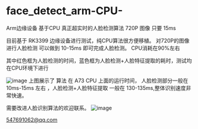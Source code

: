 # face_detect_arm-CPU-
Arm边缘设备 基于CPU 真正超实时的人脸检测算法 720P 图像 只要 15ms

目前基于 RK3399 边缘设备进行测试，纯CPU算法很方便移植。
对720P的图像进行人脸检测 可以做到 10-15ms 即可完成人脸检测。
CPU消耗在90%左右

其中红色框为人脸检测的时间，蓝色框为人脸检测+人脸特征提取的耗时，测试均在CPU环境下进行

![image](https://user-images.githubusercontent.com/15781088/118229982-80f19000-b4bf-11eb-90ef-4dad211c0461.png)
上图展示了 算法 在 A73 CPU 上面的运行时间， 人脸检测部分一般在 10ms-15ms 左右 ，人脸检测+人脸特征提取 一般在 130-135ms,整体识别速度非常快速。

需要改进人脸识别算法的欢迎联系。
![image](https://user-images.githubusercontent.com/15781088/118230080-a54d6c80-b4bf-11eb-841f-59f366a7050c.png)

547691062@qq.com
